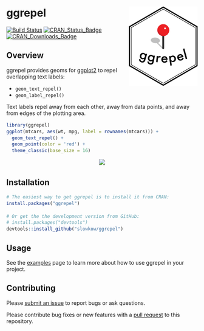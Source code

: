 ggrepel <img src="man/figures/logo.svg" width="181px" align="right" />
============================================

[![Build Status][bb]][githubactions] [![CRAN_Status_Badge][cb]][cran] [![CRAN_Downloads_Badge][db]][r-pkg]

[bb]: https://github.com/slowkow/ggrepel/workflows/R-CMD-check/badge.svg
[githubactions]: https://github.com/slowkow/ggrepel/actions?query=workflow%3AR-CMD-check

[cb]: https://www.r-pkg.org/badges/version/ggrepel?color=blue
[cran]: https://CRAN.R-project.org/package=ggrepel

[db]: https://cranlogs.r-pkg.org/badges/ggrepel
[r-pkg]: https://cranlogs.r-pkg.org

Overview
--------

ggrepel provides geoms for [ggplot2] to repel overlapping text labels:

[ggplot2]: https://ggplot2.tidyverse.org

- `geom_text_repel()`
- `geom_label_repel()`

Text labels repel away from each other, away from data points, and away
from edges of the plotting area.

```r
library(ggrepel)
ggplot(mtcars, aes(wt, mpg, label = rownames(mtcars))) +
  geom_text_repel() +
  geom_point(color = 'red') +
  theme_classic(base_size = 16)
```
<p align="center">
<img src="https://imgur.com/ii9ova8.gif" />
</p>

Installation
------------

```r
# The easiest way to get ggrepel is to install it from CRAN:
install.packages("ggrepel")

# Or get the the development version from GitHub:
# install.packages("devtools")
devtools::install_github("slowkow/ggrepel")
```

Usage
-----

See the [examples] page to learn more about how to use ggrepel in your project.

[examples]: https://ggrepel.slowkow.com/articles/examples.html

Contributing
------------

Please [submit an issue][issues] to report bugs or ask questions.

Please contribute bug fixes or new features with a [pull request][pull] to this
repository.

[issues]: https://github.com/slowkow/ggrepel/issues
[pull]: https://help.github.com/articles/using-pull-requests/
